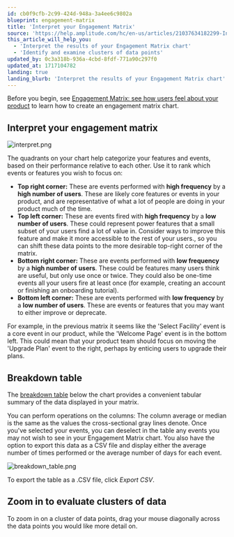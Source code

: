 ```yaml
---
id: cb0f9cfb-2c99-424d-948a-3a4ee6c9802a
blueprint: engagement-matrix
title: 'Interpret your Engagement Matrix'
source: 'https://help.amplitude.com/hc/en-us/articles/21037634182299-Interpret-your-Engagement-Matrix'
this_article_will_help_you:
  - 'Interpret the results of your Engagement Matrix chart'
  - 'Identify and examine clusters of data points'
updated_by: 0c3a318b-936a-4cbd-8fdf-771a90c297f0
updated_at: 1717104782
landing: true
landing_blurb: 'Interpret the results of your Engagement Matrix chart'
---
```

Before you begin, see [Engagement Matrix: see how users feel about your product](/docs/analytics/charts/engagement-matrix/engagement-matrix-discover) to learn how to create an engagement matrix chart.

## Interpret your engagement matrix

![interpret.png](/docs/output/img/engagement-matrix/interpret.png)

The quadrants on your chart help categorize your features and events, based on their performance relative to each other. Use it to rank which events or features you wish to focus on:

* **Top right corner:** These are events performed with **high frequency** by a **high number of users**. These are likely core features or events in your product, and are representative of what a lot of people are doing in your product much of the time.
* **Top left corner:** These are events fired with **high frequency** by a **low number of users**. These could represent power features that a small subset of your users find a lot of value in. Consider ways to improve this feature and make it more accessible to the rest of your users., so you can shift these data points to the more desirable top-right corner of the matrix.
* **Bottom right corner:** These are events performed with **low frequency** by a **high number of** **users**. These could be features many users think are useful, but only use once or twice. They could also be one-time events all your users fire at least once (for example, creating an account or finishing an onboarding tutorial).
* **Bottom left corner:** These are events performed with **low frequency** by a **low number of users**. These are events or features that you may want to either improve or deprecate.

For example, in the previous matrix it seems like the 'Select Facility' event is a core event in our product, while the 'Welcome Page' event is in the bottom left. This could mean that your product team should focus on moving the 'Upgrade Plan' event to the right, perhaps by enticing users to upgrade their plans. 

## Breakdown table

The [breakdown table](/docs/analytics/charts/review-chart-data) below the chart provides a convenient tabular summary of the data displayed in your matrix. 

You can perform operations on the columns: The column average or median is the same as the values the cross-sectional gray lines denote. Once you've selected your events, you can deselect in the table any events you may not wish to see in your Engagement Matrix chart. You also have the option to export this data as a CSV file and display either the average number of times performed or the average number of days for each event. 

![breakdown_table.png](/docs/output/img/engagement-matrix/breakdown-table.png)

To export the table as a .CSV file, click *Export CSV*.

## Zoom in to evaluate clusters of data

To zoom in on a cluster of data points, drag your mouse diagonally across the data points you would like more detail on.